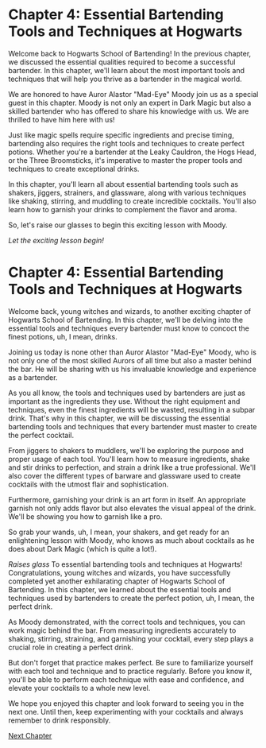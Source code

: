 # Chapter 4: Essential Bartending Tools and Techniques at Hogwarts

Welcome back to Hogwarts School of Bartending! In the previous chapter, we discussed the essential qualities required to become a successful bartender. In this chapter, we'll learn about the most important tools and techniques that will help you thrive as a bartender in the magical world.

We are honored to have Auror Alastor "Mad-Eye" Moody join us as a special guest in this chapter. Moody is not only an expert in Dark Magic but also a skilled bartender who has offered to share his knowledge with us. We are thrilled to have him here with us!

Just like magic spells require specific ingredients and precise timing, bartending also requires the right tools and techniques to create perfect potions. Whether you're a bartender at the Leaky Cauldron, the Hogs Head, or the Three Broomsticks, it's imperative to master the proper tools and techniques to create exceptional drinks.

In this chapter, you'll learn all about essential bartending tools such as shakers, jiggers, strainers, and glassware, along with various techniques like shaking, stirring, and muddling to create incredible cocktails. You'll also learn how to garnish your drinks to complement the flavor and aroma. 

So, let's raise our glasses to begin this exciting lesson with Moody.

*Let the exciting lesson begin!*
# Chapter 4: Essential Bartending Tools and Techniques at Hogwarts

Welcome back, young witches and wizards, to another exciting chapter of Hogwarts School of Bartending. In this chapter, we'll be delving into the essential tools and techniques every bartender must know to concoct the finest potions, uh, I mean, drinks.

Joining us today is none other than Auror Alastor "Mad-Eye" Moody, who is not only one of the most skilled Aurors of all time but also a master behind the bar. He will be sharing with us his invaluable knowledge and experience as a bartender.

As you all know, the tools and techniques used by bartenders are just as important as the ingredients they use. Without the right equipment and techniques, even the finest ingredients will be wasted, resulting in a subpar drink. That's why in this chapter, we will be discussing the essential bartending tools and techniques that every bartender must master to create the perfect cocktail.

From jiggers to shakers to muddlers, we'll be exploring the purpose and proper usage of each tool. You'll learn how to measure ingredients, shake and stir drinks to perfection, and strain a drink like a true professional. We'll also cover the different types of barware and glassware used to create cocktails with the utmost flair and sophistication.

Furthermore, garnishing your drink is an art form in itself. An appropriate garnish not only adds flavor but also elevates the visual appeal of the drink. We'll be showing you how to garnish like a pro.

So grab your wands, uh, I mean, your shakers, and get ready for an enlightening lesson with Moody, who knows as much about cocktails as he does about Dark Magic (which is quite a lot!).

*Raises glass* To essential bartending tools and techniques at Hogwarts!
Congratulations, young witches and wizards, you have successfully completed yet another exhilarating chapter of Hogwarts School of Bartending. In this chapter, we learned about the essential tools and techniques used by bartenders to create the perfect potion, uh, I mean, the perfect drink.

As Moody demonstrated, with the correct tools and techniques, you can work magic behind the bar. From measuring ingredients accurately to shaking, stirring, straining, and garnishing your cocktail, every step plays a crucial role in creating a perfect drink. 

But don't forget that practice makes perfect. Be sure to familiarize yourself with each tool and technique and to practice regularly. Before you know it, you'll be able to perform each technique with ease and confidence, and elevate your cocktails to a whole new level.

We hope you enjoyed this chapter and look forward to seeing you in the next one. Until then, keep experimenting with your cocktails and always remember to drink responsibly.


[Next Chapter](05_Chapter05.md)
